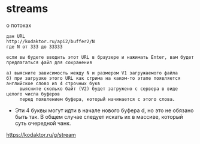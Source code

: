 # streams
о потоках
```
дан URL
http://kodaktor.ru/api2/buffer2/N
где N от 333 до 33333

если вы будете вводить этот URL в браузере и нажимать Enter, вам будет предлагаться файл для сохранения

а) выясните зависимость между N и размером V1 загружаемого файла
б) при загрузке этого URL как стрима на каком-то этапе появляется английское слово из 4 строчных букв
     выясните сколько байт (V2) будет загружено с сервера в виде целого числа буферов 
     перед появлением буфера, который начинается с этого слова.

```

* Эти 4 буквы могут идти в начале нового буфера d, но это не обязано быть так. В общем случае следует искать их в массиве, который суть очередной чанк.

https://kodaktor.ru/g/stream

